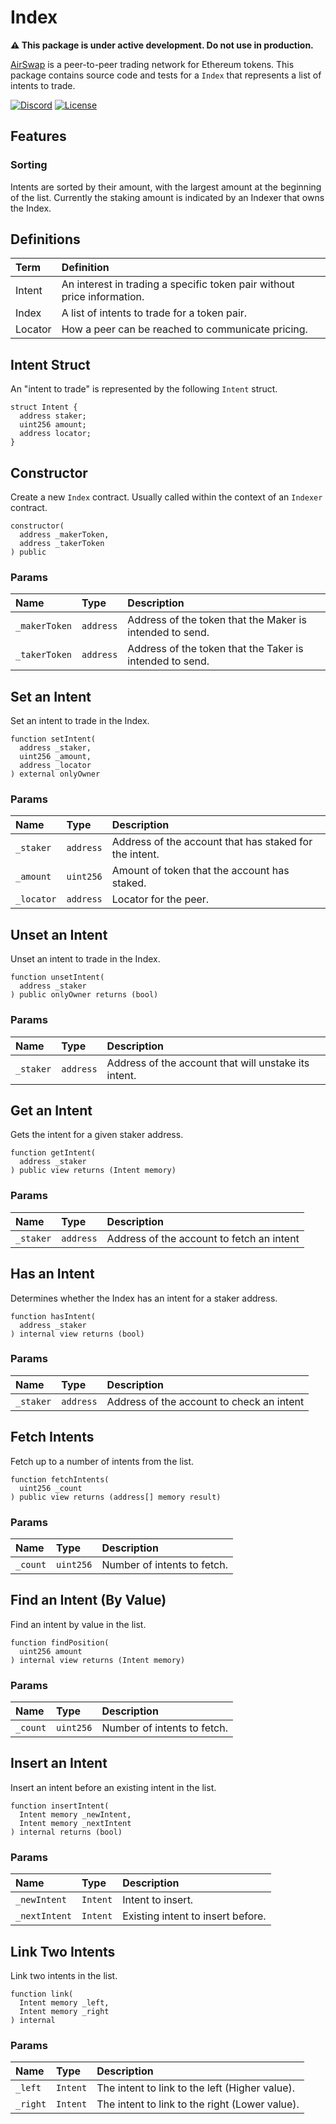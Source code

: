 # Index

**:warning: This package is under active development. Do not use in production.**

[AirSwap](https://www.airswap.io/) is a peer-to-peer trading network for Ethereum tokens. This package contains source code and tests for a `Index` that represents a list of intents to trade.

[![Discord](https://img.shields.io/discord/590643190281928738.svg)](https://discord.gg/ecQbV7H)
[![License](https://img.shields.io/badge/License-Apache%202.0-blue.svg)](https://opensource.org/licenses/Apache-2.0)

## Features

### Sorting

Intents are sorted by their amount, with the largest amount at the beginning of the list. Currently the staking amount is indicated by an Indexer that owns the Index.

## Definitions

| Term    | Definition                                                              |
| :------ | :---------------------------------------------------------------------- |
| Intent  | An interest in trading a specific token pair without price information. |
| Index  | A list of intents to trade for a token pair.                            |
| Locator | How a peer can be reached to communicate pricing.                       |

## Intent Struct

An "intent to trade" is represented by the following `Intent` struct.

```
struct Intent {
  address staker;
  uint256 amount;
  address locator;
}
```

## Constructor

Create a new `Index` contract. Usually called within the context of an `Indexer` contract.

```Solidity
constructor(
  address _makerToken,
  address _takerToken
) public
```

### Params

| Name          | Type      | Description                                              |
| :------------ | :-------- | :------------------------------------------------------- |
| `_makerToken` | `address` | Address of the token that the Maker is intended to send. |
| `_takerToken` | `address` | Address of the token that the Taker is intended to send. |

## Set an Intent

Set an intent to trade in the Index.

```Solidity
function setIntent(
  address _staker,
  uint256 _amount,
  address _locator
) external onlyOwner
```

### Params

| Name       | Type      | Description                                            |
| :--------- | :-------- | :----------------------------------------------------- |
| `_staker`  | `address` | Address of the account that has staked for the intent. |
| `_amount`  | `uint256` | Amount of token that the account has staked.           |
| `_locator` | `address` | Locator for the peer.                                  |

## Unset an Intent

Unset an intent to trade in the Index.

```Solidity
function unsetIntent(
  address _staker
) public onlyOwner returns (bool)
```

### Params

| Name      | Type      | Description                                          |
| :-------- | :-------- | :--------------------------------------------------- |
| `_staker` | `address` | Address of the account that will unstake its intent. |

## Get an Intent

Gets the intent for a given staker address.

```Solidity
function getIntent(
  address _staker
) public view returns (Intent memory)
```

### Params

| Name      | Type      | Description                               |
| :-------- | :-------- | :---------------------------------------- |
| `_staker` | `address` | Address of the account to fetch an intent |

## Has an Intent

Determines whether the Index has an intent for a staker address.

```Solidity
function hasIntent(
  address _staker
) internal view returns (bool)
```

### Params

| Name      | Type      | Description                               |
| :-------- | :-------- | :---------------------------------------- |
| `_staker` | `address` | Address of the account to check an intent |

## Fetch Intents

Fetch up to a number of intents from the list.

```Solidity
function fetchIntents(
  uint256 _count
) public view returns (address[] memory result)
```

### Params

| Name     | Type      | Description                 |
| :------- | :-------- | :-------------------------- |
| `_count` | `uint256` | Number of intents to fetch. |

## Find an Intent (By Value)

Find an intent by value in the list.

```Solidity
function findPosition(
  uint256 amount
) internal view returns (Intent memory)
```

### Params

| Name     | Type      | Description                 |
| :------- | :-------- | :-------------------------- |
| `_count` | `uint256` | Number of intents to fetch. |

## Insert an Intent

Insert an intent before an existing intent in the list.

```Solidity
function insertIntent(
  Intent memory _newIntent,
  Intent memory _nextIntent
) internal returns (bool)
```

### Params

| Name          | Type     | Description                       |
| :------------ | :------- | :-------------------------------- |
| `_newIntent`  | `Intent` | Intent to insert.                 |
| `_nextIntent` | `Intent` | Existing intent to insert before. |

## Link Two Intents

Link two intents in the list.

```Solidity
function link(
  Intent memory _left,
  Intent memory _right
) internal
```

### Params

| Name     | Type     | Description                                    |
| :------- | :------- | :--------------------------------------------- |
| `_left`  | `Intent` | The intent to link to the left (Higher value). |
| `_right` | `Intent` | The intent to link to the right (Lower value). |
